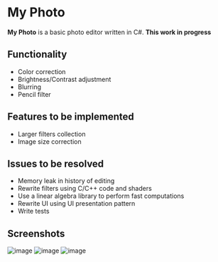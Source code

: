# My Photo
**My Photo** is a basic photo editor written in C#. 
**This work in progress**
## Functionality
* Color correction
* Brightness/Contrast adjustment
* Blurring
* Pencil filter
## Features to be implemented
* Larger filters collection
* Image size correction
## Issues to be resolved
* Memory leak in history of editing
* Rewrite filters using C/C++ code and shaders
* Use a linear algebra library to perform fast computations
* Rewrite UI using UI presentation pattern
* Write tests
## Screenshots
![image](https://github.com/PolinaPolupan/MyPhoto/assets/143635446/139db19c-4125-4b5e-b011-28042cfec9f3)
![image](https://github.com/PolinaPolupan/MyPhoto/assets/143635446/0d46cfaa-700c-42e3-a4d7-0d60fc50528d)
![image](https://github.com/PolinaPolupan/MyPhoto/assets/143635446/cde4f4fa-2925-45ca-ac59-121682c19f69)

